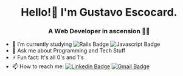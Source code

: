 <h1 align="center"> Hello!👋 I'm Gustavo Escocard.</h1>
<h3 align="center"> A Web Developer in ascension 👨‍💻</h3>

- 🌱 I’m currently studying
![Rails Badge](https://img.shields.io/badge/Ruby-CC342D?style=flat&logo=ruby&logoColor=white)
![Javascript Badge](https://img.shields.io/badge/javascript-gray?logo=javascript)
- 💬 Ask me about Programming and Tech Stuff
- ⚡ Fun fact: It's all 0's and 1's
- 📫 How to reach me:
[![Linkedin Badge](https://img.shields.io/badge/LINKEDIN-%230077B5?style=flat&logo=Linkedin&logoColor=white&link=https://www.linkedin.com/in/gustavo-escocard/)](https://www.linkedin.com/in/gustavo-escocard/) 
[![Gmail Badge](https://img.shields.io/badge/GMAIL-D14836?style=flat&logo=Gmail&logoColor=white&link=mailto:gustavo.escocard@gmail.com)](mailto:gustavo.escocard@gmail.com)

<!--
<p align='center'>
  <a href="#"><img src="https://github-readme-stats.vercel.app/api?username=gustavoescocard&show_icons=true&count_private=true&theme=dark" width="350"></a>
</p>
-->
